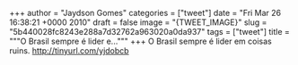 
+++
author = "Jaydson Gomes"
categories = ["tweet"]
date = "Fri Mar 26 16:38:21 +0000 2010"
draft = false
image = "{TWEET_IMAGE}"
slug = "5b440028fc8243e288a7d32762a963020a0da937"
tags = ["tweet"]
title = """O Brasil sempre é lider e..."""
+++
O Brasil sempre é lider em coisas ruins. http://tinyurl.com/yjdobcb
